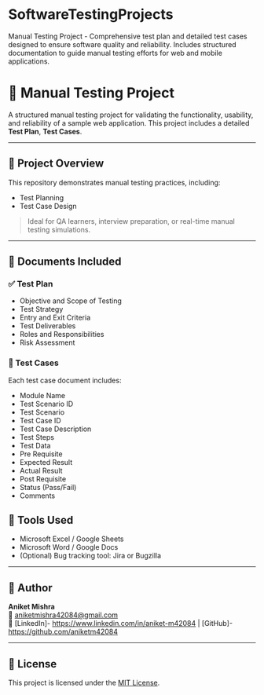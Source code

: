 # SoftwareTestingProjects
Manual Testing Project - Comprehensive test plan and detailed test cases designed to ensure software quality and reliability. Includes structured documentation to guide manual testing efforts for web and mobile applications.
# 🧪 Manual Testing Project

A structured manual testing project for validating the functionality, usability, and reliability of a sample web application. This project includes a detailed **Test Plan**, **Test Cases**.

---

## 📌 Project Overview

This repository demonstrates manual testing practices, including:

- Test Planning
- Test Case Design

> Ideal for QA learners, interview preparation, or real-time manual testing simulations.


---

## 📄 Documents Included

### ✅ Test Plan

- Objective and Scope of Testing
- Test Strategy
- Entry and Exit Criteria
- Test Deliverables
- Roles and Responsibilities
- Risk Assessment

### 🧾 Test Cases

Each test case document includes:

- Module Name
- Test Scenario ID
- Test Scenario 
- Test Case ID
- Test Case Description     
- Test Steps
- Test Data
- Pre Requisite  
- Expected Result  
- Actual Result
- Post Requisite  
- Status (Pass/Fail)  
- Comments

## 🔧 Tools Used

- Microsoft Excel / Google Sheets  
- Microsoft Word / Google Docs  
- (Optional) Bug tracking tool: Jira or Bugzilla

---
## 👤 Author

**Aniket Mishra**  
📧  aniketmishra42084@gmail.com  
🔗 [LinkedIn]- https://www.linkedin.com/in/aniket-m42084 | [GitHub]- https://github.com/aniketm42084

---

## 📜 License

This project is licensed under the [MIT License](LICENSE).


